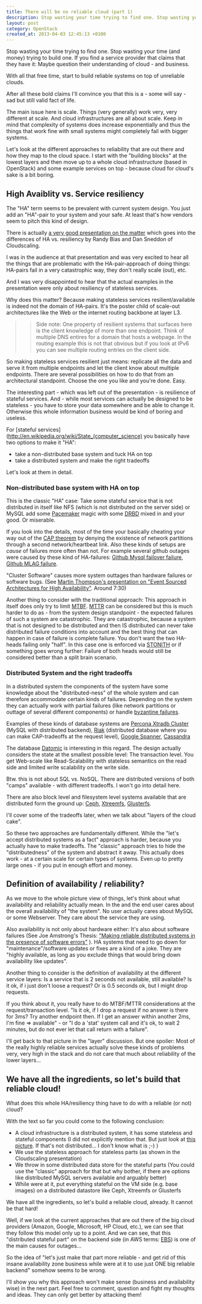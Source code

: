 ```yaml
---
title: There will be no reliable cloud (part 1)
description: Stop wasting your time trying to find one. Stop wasting your time (and money) trying to build one.
layout: post
category: OpenStack
created_at: 2013-04-03 12:45:13 +0100
---
```


Stop wasting your time trying to find one. Stop wasting your time (and money) trying to build one. If you find a service provider that claims that they have it: Maybe question their understanding of cloud - and business.

With all that free time, start to build reliable systems on top of unreliable clouds. 

After all these bold claims I'll convince you that this is a - some will say - sad but still valid fact of life.

The main issue here is scale. Things (very generally) work very, very different at scale. And cloud infrastructures are all about scale. Keep in mind that complexity of systems does increase exponentially and thus the things that work fine with small systems might completely fail with bigger systems.

Let's look at the different approaches to reliability that are out there and how they map to the cloud space. I start with the "building blocks" at the lowest layers and then move up to a whole cloud infrastructure (based in OpenStack) and some example services on top - because cloud for cloud's sake is a bit boring.

## High Avaiblity vs. Service resiliency

The "HA" term seems to be prevalent with current system design. You just add an "HA"-pair to your system and your safe. At least that's how vendors seem to pitch this kind of design.

There is actually [a very good presentation on the matter](http://engineering.cloudscaling.com/2013/03/service-resiliency-doesnt-always-mean-ha-or-cluster/) which goes into the differences of HA vs. resiliency by Randy Bias and Dan Sneddon of Cloudscaling.

I was in the audience at that presentation and was very excited to hear all the things that are problematic with the HA-pair-approach of doing things: HA-pairs fail in a very catastrophic way, they don't really scale (out), etc. 

And I was very disappointed to hear that the actual examples in the presentation were only about resiliency of stateless services. 

Why does this matter? Because making stateless services resilient/available is indeed not the domain of HA-pairs. It's the poster child of scale-out architectures like the Web or the internet routing backbone at layer L3. 

>> Side note: One property of resilient systems that surfaces here is the client knowledge of more than one endpoint. Think of multiple DNS entires for a domain that hosts a webpage. In the routing example this is not that obvious but if you look at IPv6 you can see multiple routing entries on the client side.

So making stateless services resilient just means: replicate all the data and serve it from multiple endpoints and let the client know about multiple endpoints. There are several possibilities on how to do that from an architectural standpoint. Choose the one you like and you're done. Easy.

The interesting part - which was left out of the presentation - is resilience of stateful services. And - while most services can actually be designed to be stateless - you have to store your data somewhere and be able to change it. Otherwise this whole information business would be kind of boring and useless.

For [stateful services](http://en.wikipedia.org/wiki/State_(computer_science) you basically have two options to make it "HA":

 - take a non-distributed base system and tuck HA on top
 - take a distributed system and make the right tradeoffs

Let's look at them in detail.

### Non-distributed base system with HA on top

This is the classic "HA" case: Take some stateful service that is not distributed in itself like NFS (which is not distributed on the server side) or MySQL add some [Pacemaker](http://www.linux-ha.org/wiki/Pacemaker) magic with some [DRBD](http://www.drbd.org/) mixed in and your good. Or miserable.

If you look into the details, most of the time your basically cheating your way out of the [CAP theorem](http://en.wikipedia.org/wiki/CAP_theorem) by denying the existence of network partitions through a second network/heartbeat link.
Also these kinds of setups are *cause* of failures more often than not. For example several github outages were caused by these kind of HA-failures: [Github Mysql failover failure](https://github.com/blog/1261-github-availability-this-week), [Github MLAG failure](https://github.com/blog/1364-downtime-last-saturday).

"Cluster Software" causes more system outtages than hardware failures or software bugs. (See [Martin Thompson's presentation on "Event Sourced Architectures for High Availability"](http://www.infoq.com/presentations/Event-Sourced-Architectures-for-High-Availability). Around 7:30) 

Another thing to consider with the traditional approach: This approach in itself does only try to limit [MTBF](http://en.wikipedia.org/wiki/MTBF). [MTTR](http://en.wikipedia.org/wiki/Mean_time_to_recovery) can be considered but this is much harder to do as - from the system design standpoint - the expected failures of such a system are catastrophic. They are catastrophic, because a system that is not designed to be distributed and then IS distributed can never take distributed failure conditions into account and the best thing that can happen in case of failure is complete failure. You don't want the two HA-heads failing only "half". In this case one is enforced via [STONITH](http://en.wikipedia.org/wiki/STONITH) or if something goes wrong further: Failure of both heads would still be considered better than a split brain scenario.

### Distributed System and the right tradeoffs

In a distributed system the components of the system have some knowledge about the "distributed-ness" of the whole system and can therefore accommodate certain kinds of failures. Depending on the system they can actually work with partial failures (like network partitions or outtage of several different components) or handle [byzantine failures](http://en.wikipedia.org/wiki/Byzantine_fault_tolerance).

Examples of these kinds of database systems are [Percona Xtradb Cluster](http://www.percona.com/software/percona-xtradb-cluster) (MySQL with distributed backend), [Riak](http://basho.com/riak/) (distributed database where you can make CAP-tradeoffs at the request level), [Google Spanner](http://research.google.com/archive/spanner.html), [Cassandra](http://cassandra.apache.org/)

The database [Datomic](http://www.datomic.com/) is interesting in this regard. The design actually considers the state at the smallest possible level: The transaction level. You get Web-scale like Read-Scalability with stateless semantics on the read side and limited write scalability on the write side.

Btw. this is not about SQL vs. NoSQL. There are distributed versions of both "camps" available - with different tradeoffs. I won't go into detail here.

There are also block level and filesystem level systems available that are distributed form the ground up: [Ceph](http://ceph.com/), [Xtreemfs](http://xtreemfs.org), [Glusterfs](http://www.gluster.org/).

I'll cover some of the tradeoffs later, when we talk about "layers of the cloud cake".

So these two approaches are fundamentally different. While the "let's accept distributed systems as a fact" approach is harder, because you actually have to make tradeoffs. The "classic" approach tries to hide the "distributedness" of the system and abstract it away. This actually does work - at a certain scale for certain types of systems. Even up to pretty large ones - if you put in enough effort and money.


## Definition of availability / reliability?

As we move to the whole picture view of things, let's think about what availability and reliability actually mean. In the and the end user cares about the overall availability of "the system". No user actually cares about MySQL or some Webserver. They care about the service they are using. 

Also availability is not only about hardware either: It's also about software failures (See Joe Amstrong's Thesis: ["Making reliable distributed systems in the presence of software errors"](http://www.erlang.org/download/armstrong_thesis_2003.pdf) ). HA systems that need to go down for "maintenance"/software updates or fixes are a kind of a joke. They are "highly available, as long as you exclude things that would bring down availability like updates". 

Another thing to consider is the definition of availability at the different service layers: Is a service that is 2 seconds not available, still available? Is it ok, if i just don't loose a request? Or is 0.5 seconds ok, but I might drop requests.

If you think about it, you really have to do MTBF/MTTR considerations at the request/transaction level. "Is it ok, if I drop a request if no answer is there for 3ms? Try another endpoint then. If I get an answer within another 2ms, I'm fine => available" - or "I do a 'stat' system call and it's ok, to wait 2 minutes, but do not ever let that call return with a failure".

I'll get back to that picture in the "layer" discussion. But one spoiler: Most of the really highly reliable services actually solve these kinds of problems very, very high in the stack and do not care that much about reliability of the lower layers...

## We have all the ingredients, so let's build that reliable cloud!

What does this whole HA/resiliency thing have to do with a reliable (or not) cloud?

With the text so far you could come to the following conclusion:

 - A cloud infrastructure is a distributed system, it has some stateless and stateful components (I did not explicitly mention that. But just look at [this picture](http://docs.openstack.org/folsom/openstack-compute/admin/content/figures/openstack-logical-arch-folsom.jpg). If that's not distributed… I don't know what is ;-) )
 - We use the stateless approach for stateless parts (as shown in the Cloudscaling presentation)
 - We throw in some distributed data store for the stateful parts (You could use the "classic" approach for that but why bother, if there are options like distributed MySQL servers available and arguably better)
 - While were at it, put everything stateful on the VM side (e.g. base images) on a distributed datastore like Ceph, Xtreemfs or Glusterfs

We have all the ingredients, so let's build a reliable cloud, already. It cannot be that hard!

Well, if we look at the current approaches that are out there of the big cloud providers (Amazon, Google, Microsoft, HP Cloud, etc.), we can see that they follow this model only up to a point. And we can see, that this "distributed stateful part" on the backend side (in AWS terms: [EBS](http://aws.amazon.com/ebs/)) is one of the main causes for outages...

So the idea of "let's just make that part more reliable - and get rid of this insane availability zone business while were at it to use just ONE big reliable backend" somehow seems to be wrong.

I'll show you why this approach won't make sense (business and availability wise) in the next part. Feel free to comment, question and fight my thoughts and ideas. They can only get better by attacking them!

